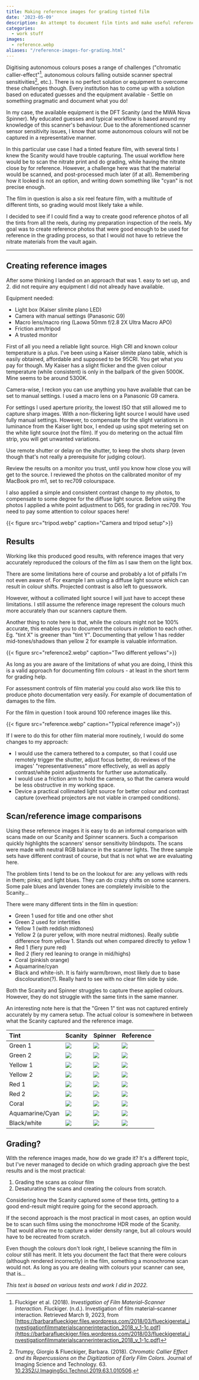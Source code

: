 ```yaml
---
title: Making reference images for grading tinted film
date: '2023-05-09'
description: An attempt to document film tints and make useful reference images for grading.
categories: 
  - work stuff
images:
  - reference.webp
aliases: "/reference-images-for-grading.html"
---
```


Digitising autonomous colours poses a range of challenges ("chromatic callier-effect"[^1], autonomous colours falling outside scanner spectral sensitivities[^2], etc.).
There is no perfect solution or equipment to overcome these challenges though.
Every institution has to come up with a solution based on educated guesses and the equipment available - Settle on something pragmatic and document what you do!

In my case, the available equipment is the DFT Scanity (and the MWA Nova Spinner).
My educated guesses and typical workflow is based around my knowledge of this scanner's behaviour.
Due to the aforementioned scanner sensor sensitivity issues, I know that some autonomous colours will not be captured in a representative manner.


In this particular use case I had a tinted feature film, with several tints I knew the Scanity would have trouble capturing.
The usual workflow here would be to scan the nitrate print and do grading, while having the nitrate close by for reference.
However, a challenge here was that the material would be scanned, and post-processed much later (if at all).
Remembering how it looked is not an option, and writing down something like "cyan" is not precise enough.

The film in question is also a six reel feature film, with a multitude of different tints, so grading would most likely take a while.


I decided to see if I could find a way to create good reference photos of all the tints from all the reels, during my preparation inspection of the reels.
My goal was to create reference photos that were good enough to be used for reference in the grading process, so that I would not have to retrieve the nitrate materials from the vault again.

---
 
## Creating reference images
After some thinking I landed on an approach that was 1. easy to set up, and 2. did not require any equipment I did not already have available.

Equipment needed:
- Light box (Kaiser slimite plano LED)
- Camera with manual settings (Panasonic G9)
- Macro lens/macro ring (Laowa 50mm f/2.8 2X Ultra Macro APO)
- Friction arm/tripod
- A trusted monitor

First of all you need a reliable light source.
High CRI and known colour temperature is a plus.
I’ve been using a Kaiser slimite plano table, which is easily obtained, affordable and supposed to be 95CRI.
You get what you pay for though.
My Kaiser has a slight flicker and the given colour temperature (while consistent) is only in the ballpark of the given 5000K.
Mine seems to be around 5300K.

 
Camera-wise, I reckon you can use anything you have available that can be set to manual settings.
I used a macro lens on a Panasonic G9 camera.


For settings I used aperture priority, the lowest ISO that still allowed me to capture  sharp images.
With a non-flickering light source I would have used fully manual settings.
However, to compensate for the slight variations in luminance from the Kaiser light box, I ended up using spot metering set on the white light source (not the film).
If you do metering on the actual film strip, you will get unwanted variations.


Use remote shutter or delay on the shutter, to keep the shots sharp (even though that's not really a prerequisite for judging colour).
 
Review the results on a monitor you trust, until you know how close you will get to the source.
I reviewed the photos on the calibrated monitor of my MacBook pro m1, set to rec709 colourspace.


I also applied a simple and consistent contrast change to my photos, to compensate to some degree for the diffuse light source.
Before using the photos I applied a white point adjustment to D65, for grading in rec709.
You need to pay some attention to colour spaces here!


{{< figure src="tripod.webp" caption="Camera and tripod setup">}}

## Results
Working like this produced good results, with reference images that very accurately reproduced the colours of the film as I saw them on the light box. 

There are some limitations here of course and probably a lot of pitfalls I'm not even aware of.
For example I am using a diffuse light source which can result in colour shifts.
Projected contrast is also left to guesswork.


However, without a collimated light source I will just have to accept these limitations.
I still assume the reference image represent the colours much more accurately than our scanners capture them.


Another thing to note here is that, while the colours might not be 100% accurate, this enables you to document the colours *in relation* to each other.
Eg. "tint X" is greener than "tint Y".
Documenting that yellow 1 has redder mid-tones/shadows than yellow 2 for example is valuable information.


{{< figure src="reference2.webp" caption="Two different yellows">}}

As long as you are aware of the limitations of what you are doing, I think this is a valid approach for documenting film colours - at least in the short term for grading help.

For assessment controls of film material you could also work like this to produce photo documentation very easily.
For example of documentation of damages to the film.


For the film in question I took around 100 reference images like this.

{{< figure src="reference.webp" caption="Typical reference image">}}

If I were to do this for other film material more routinely, I would do some changes to my approach:
- I would use the camera tethered to a computer, so that I could use remotely trigger the shutter, adjust focus better, do reviews of the images' "representativeness" more effectively, as well as apply contrast/white point adjustments for further use automatically.
- I would use a friction arm to hold the camera, so that the camera would be less obstructive in my working space.
- Device a practical collimated light source for better colour and contrast capture (overhead projectors are not viable in cramped conditions). 

## Scan/reference image comparisons

Using these reference images it is easy to do an informal comparison with scans made on our Scanity and Spinner scanners.
Such a comparison quickly highlights the scanners' sensor sensitivity blindspots.
The scans were made with neutral RGB balance in the scanner lights.
The three sample sets have different contrast of course, but that is not what we are evaluating here.
 
The problem tints I tend to be on the lookout for are: any yellows with reds in them; pinks; and light blues.
They can do crazy shifts on some scanners.
Some pale blues and lavender tones are completely invisible to the Scanity…

There were many different tints in the film in question:
- Green 1 used for title and one other shot
- Green 2 used for intertitles
- Yellow 1 (with reddish midtones)
- Yellow 2 (a purer yellow, with more neutral midtones). 
Really subtle difference from yellow 1.
Stands out when compared directly to yellow 1
- Red 1 (fiery pure red)
- Red 2 (fiery red leaning to orange in mid/highs)
- Coral (pinkish orange)
- Aquamarine/cyan
- Black and white-ish. 
It is fairly warm/brown, most likely due to base discolouration(?).
Really hard to see with no clear film side by side.

Both the Scanity and Spinner struggles to capture these applied colours.
However, they do not struggle with the same tints in the same manner.


An interesting note here is that the "Green 1" tint was not captured entirely accurately by my camera setup.
The actual colour is somewhere in between what the Scanity captured and the reference image.

| Tint | Scanity | Spinner | Reference |
|:--|:--|:--|:--|
| Green 1 | ![](scanity-green-1.webp) | ![](spinner-green-1.webp) | ![](ref-green-1.webp) |
| Green 2 | ![](scanity-green-2.webp) | ![](spinner-green-2.webp) | ![](ref-green-2.webp) |
| Yellow 1 | ![](scanity-yellow-1.webp) | ![](spinner-yellow-1.webp) | ![](ref-yellow-1.webp) |
| Yellow 2 | ![](scanity-yellow-2.webp) | ![](spinner-yellow-2.webp) | ![](ref-yellow-2.webp) |
| Red 1 | ![](scanity-red-1.webp) | ![](spinner-red-1.webp) | ![](ref-red-1.webp) |
| Red 2 | ![](scanity-red-2.webp) | ![](spinner-red-2.webp) | ![](ref-red-2.webp) |
| Coral | ![](scanity-coral-1.webp) | ![](spinner-coral-1.webp) | ![](ref-coral-1.webp) |
| Aquamarine/Cyan | ![](scanity-cyan-1.webp) | ![](spinner-cyan-1.webp) | ![](ref-cyan-1.webp) |
| Black/white | ![](scanity-bw-1.webp) | ![](spinner-bw-1.webp) | ![](ref-bw-1.webp) |

## Grading?
With the reference images made, how do we grade it? It's a different topic, but I've never managed to decide on which grading approach give the best results and is the most practical: 

1. Grading the scans as colour film 
2. Desaturating the scans and creating the colours from scratch.

Considering how the Scanity captured some of these tints, getting to a good end-result might require going for the second approach.


If the second approach is the most practical in most cases, an option would be to scan such films using the monochrome HDR mode of the Scanity.
That would allow me to capture a wider density range, but all colours would have to be recreated from scratch.

Even though the colours don't look right, I believe scanning the film in colour still has merit.
It lets you document the fact that there were colours (although rendered incorrectly) in the film, something a monochrome scan would not.
As long as you are dealing with colours your scanner can see, that is...

*This text is based on various tests and work I did in 2022.*

[^1]: Fluckiger et al. (2018). *Investigation of Film Material–Scanner Interaction.* Fluckiger. (n.d.). Investigation of film material–scanner interaction. Retrieved March 9, 2023, from [https://barbaraflueckiger.files.wordpress.com/2018/03/flueckigeretal_investigationfilmmaterialscannerinteraction_2018_v_1-1c.pdf](https://barbaraflueckiger.files.wordpress.com/2018/03/flueckigeretal_investigationfilmmaterialscannerinteraction_2018_v_1-1c.pdf)
[^2]: Trumpy, Giorgio & Flueckiger, Barbara. (2018). *Chromatic Callier Effect and its Repercussions on the Digitization of Early Film Colors.* Journal of Imaging Science and Technology. 63. [10.2352/J.ImagingSci.Technol.2019.63.1.010506](https://www.researchgate.net/publication/327937633_Chromatic_Callier_Effect_and_its_Repercussions_on_the_Digitization_of_Early_Film_Colors).